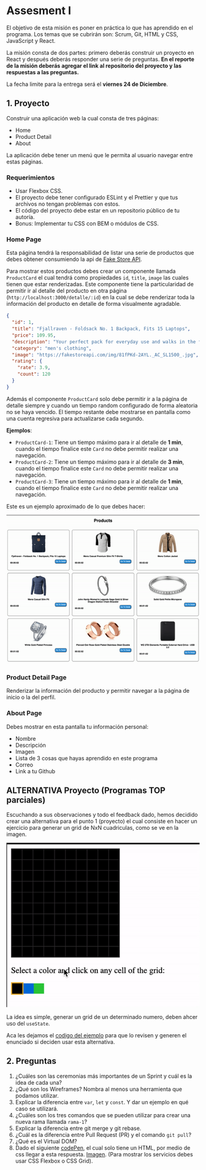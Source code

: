 # Assesment I

El objetivo de esta misión es poner en práctica lo que has aprendido en el programa. Los temas que se cubrirán son: Scrum, Git, HTML y CSS, JavaScript y React.

La misión consta de dos partes: primero deberás construir un proyecto en React y después deberás responder una serie de preguntas. **En el reporte de la misión deberás agregar el link al repositorio del proyecto y las respuestas a las preguntas.**

La fecha limite para la entrega será el **viernes 24 de Diciembre**.

## 1. Proyecto

Construir una aplicación web la cual consta de tres páginas:

- Home
- Product Detail
- About

La aplicación debe tener un menú que le permita al usuario navegar entre estas páginas.

### Requerimientos

- Usar Flexbox CSS.
- El proyecto debe tener configurado ESLint y el Prettier y que tus archivos no tengan problemas con estos.
- El código del proyecto debe estar en un repositorio público de tu autoría.
- Bonus: Implementar tu CSS con BEM o módulos de CSS.

### Home Page

Esta página tendrá la responsabilidad de listar una serie de productos que debes obtener consumiendo la api de [Fake Store API](https://fakestoreapi.com/).

Para mostrar estos productos debes crear un componente llamada `ProductCard` el cual tendrá como propiedades `id`, `title`, `image` las cuales tienen que estar renderizadas. Este componente tiene la particularidad de permitir ir al detalle del producto en otra página (`http://localhost:3000/detalle/:id`) en la cual se debe renderizar toda la información del producto en detalle de forma visualmente agradable.

```json
{
  "id": 1,
  "title": "Fjallraven - Foldsack No. 1 Backpack, Fits 15 Laptops",
  "price": 109.95,
  "description": "Your perfect pack for everyday use and walks in the forest. Stash your laptop (up to 15 inches) in the padded sleeve, your everyday",
  "category": "men's clothing",
  "image": "https://fakestoreapi.com/img/81fPKd-2AYL._AC_SL1500_.jpg",
  "rating": {
    "rate": 3.9,
    "count": 120
  }
}
```

Además el componente `ProductCard` solo debe permitir ir a la página de detalle siempre y cuando un tiempo random configurado de forma aleatoria no se haya vencido. El tiempo restante debe mostrarse en pantalla como una cuenta regresiva para actualizarse cada segundo.

**Ejemplos**:

- `ProductCard-1`: Tiene un tiempo máximo para ir al detalle de **1 min**, cuando el tiempo finalice este `Card` no debe permitir realizar una navegación.
- `ProductCard-2`: Tiene un tiempo máximo para ir al detalle de **3 min**, cuando el tiempo finalice este `Card` no debe permitir realizar una navegación.
- `ProductCard-3`: Tiene un tiempo máximo para ir al detalle de **1 min**, cuando el tiempo finalice este `Card` no debe permitir realizar una navegación.

Este es un ejemplo aproximado de lo que debes hacer:

<img src="./assets/countdown.gif">

### Product Detail Page

Renderizar la información del producto y permitir navegar a la página de inicio o la del perfil.

### About Page

Debes mostrar en esta pantalla tu información personal:

- Nombre
- Descripción
- Imagen
- Lista de 3 cosas que hayas aprendido en este programa
- Correo
- Link a tu Github

## ALTERNATIVA Proyecto (Programas TOP parciales)
Escuchando a sus observaciones y todo el feedback dado, hemos decidido crear una alternativa para el punto 1 (proyecto) el cual consiste en hacer un ejercicio para generar un grid de NxN cuadriculas, como se ve en la imagen.

<img src="./assets/grid.gif">

La idea es simple, generar un grid de un determinado numero, deben ahcer uso del `useState`.

Aca les dejamos el [codigo del ejemplo](https://codesandbox.io/s/color-grid-exercise-t3iwe) para que lo revisen y generen el enunciado si deciden usar esta alternativa.

## 2. Preguntas

1. ¿Cuáles son las ceremonias más importantes de un Sprint y cuál es la idea de cada una?
2. ¿Qué son los Wireframes? Nombra al menos una herramienta que podamos utilizar.
3. Explicar la diferencia entre `var`, `let` y `const`. Y dar un ejemplo en qué caso se utilizará.
4. ¿Cuáles son los tres comandos que se pueden utilizar para crear una nueva rama llamada `rama-1`?
5. Explicar la diferencia entre git merge y git rebase.
6. ¿Cuál es la diferencia entre Pull Request (PR) y el comando `git pull`?
7. ¿Qué es el Virtual DOM?
8. Dado el siguiente [codePen](https://codepen.io/cristian-makeitreal/pen/NWadqqa?editors=1100), el cual solo tiene un HTML, por medio de css llegar a esta respuesta. [Imagen](./assets/services-section.gif). (Para mostrar los servicios debes usar CSS Flexbox o CSS Grid).
